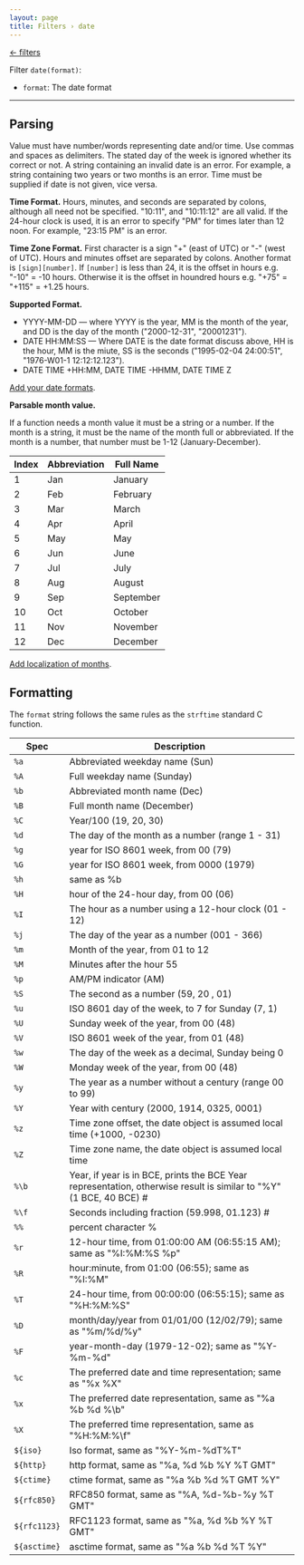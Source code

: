 ```yaml
---
layout: page
title: Filters › date
---
```


[← filters](./../filters.md)

<!-- {% raw %} -->

Filter `date(format)`:
* `format`: The date format

---

Parsing
-------

Value must have number/words representing date and/or time. 
Use commas and spaces as delimiters. 
The stated day of the week is ignored whether its correct or not. A string containing an invalid date is an error. 
For example, a string containing two years or two months is an error. 
Time must be supplied if date is not given, vice versa.

**Time Format.**  Hours, minutes, and seconds are separated by colons, although all need not be specified. 
"10:11", and "10:11:12" are all valid. 
If the 24-hour clock is used, it is an error to specify "PM" for times later than 12 noon. 
For example, "23:15 PM" is an error.

**Time Zone Format.**  First character is a sign "+" (east of UTC) or "-" (west of UTC). 
Hours and minutes offset are separated by colons.
Another format is `[sign][number]`. If `[number]` is less than 24, it is the offset in hours e.g. "-10" = -10 hours. 
Otherwise it is the offset in houndred hours e.g. "+75" = "+115" = +1.25 hours.

**Supported Format.**

* YYYY-MM-DD — where YYYY is the year, MM is the month of the year, and DD is the day of the month ("2000-12-31", "20001231").
* DATE HH:MM:SS — Where DATE is the date format discuss above, HH is the hour, 
  MM is the miute, SS is the seconds ("1995-02-04 24:00:51", "1976-W01-1 12:12:12.123").
* DATE TIME +HH:MM, DATE TIME -HHMM, DATE TIME Z

[Add your date formats](./../api.md#date-parser).

**Parsable month value.**

If a function needs a month value it must be a string or a number. 
If the month is a string, it must be the name of the month full or abbreviated. 
If the month is a number, that number must be 1-12 (January-December).

| Index | Abbreviation | Full Name |
|-------|--------------|-----------|
|1      | Jan          | January   |
|2      | Feb          | February  |
|3      | Mar          | March     |
|4      | Apr          | April     |
|5      | May          | May       |
|6      | Jun          | June      |
|7      | Jul          | July      |
|8      | Aug          | August    |
|9      | Sep          | September |
|10     | Oct          | October   |
|11     | Nov          | November  |
|12     | Dec          | December  |

[Add localization of months](./../api.md#date-localization).

Formatting
----------

The `format` string follows the same rules as the `strftime` standard C function.

| Spec | Description |
|------|-------------|
| `%a` | Abbreviated weekday name (Sun) |
| `%A` | Full weekday name (Sunday) |
| `%b` | Abbreviated month name (Dec) |
| `%B` | Full month name (December) |
| `%C` | Year/100 (19, 20, 30) |
| `%d` | The day of the month as a number (range 1 - 31) |
| `%g` | year for ISO 8601 week, from 00 (79) |
| `%G` | year for ISO 8601 week, from 0000 (1979) |
| `%h` | same as %b |
| `%H` | hour of the 24-hour day, from 00 (06) |
| `%I` | The hour as a number using a 12-hour clock (01 - 12) |
| `%j` | The day of the year as a number (001 - 366) |
| `%m` | Month of the year, from 01 to 12 |
| `%M` | Minutes after the hour 55 |
| `%p` | AM/PM indicator (AM) |
| `%S` | The second as a number (59, 20 , 01) |
| `%u` | ISO 8601 day of the week, to 7 for Sunday (7, 1) |
| `%U` | Sunday week of the year, from 00 (48) |
| `%V` | ISO 8601 week of the year, from 01 (48) |
| `%w` | The day of the week as a decimal, Sunday being 0 |
| `%W` | Monday week of the year, from 00 (48) |
| `%y` | The year as a number without a century (range 00 to 99) |
| `%Y` | Year with century (2000, 1914, 0325, 0001) |
| `%z` | Time zone offset, the date object is assumed local time (+1000, -0230) |
| `%Z` | Time zone name, the date object is assumed local time |
| `%\b` | Year, if year is in BCE, prints the BCE Year representation, otherwise result is similar to "%Y" (1 BCE, 40 BCE) # |
| `%\f` | Seconds including fraction (59.998, 01.123) # |
| `%%` | percent character % |
| `%r` | 12-hour time, from 01:00:00 AM (06:55:15 AM); same as "%I:%M:%S %p" |
| `%R` | hour:minute, from 01:00 (06:55); same as "%I:%M" |
| `%T` | 24-hour time, from 00:00:00 (06:55:15); same as "%H:%M:%S" |
| `%D` | month/day/year from 01/01/00 (12/02/79); same as "%m/%d/%y" |
| `%F` | year-month-day (1979-12-02); same as "%Y-%m-%d" |
| `%c` | The preferred date and time representation; same as "%x %X" |
| `%x` | The preferred date representation, same as "%a %b %d %\b" |
| `%X` | The preferred time representation, same as "%H:%M:%\f" |
| `${iso}`     | Iso format, same as "%Y-%m-%dT%T" |
| `${http}`    | http format, same as "%a, %d %b %Y %T GMT" |
| `${ctime}`   |ctime format, same as "%a %b %d %T GMT %Y" |
| `${rfc850}`  | RFC850 format, same as "%A, %d-%b-%y %T GMT" |
| `${rfc1123}` | RFC1123 format, same as "%a, %d %b %Y %T GMT" |
| `${asctime}` | asctime format, same as "%a %b %d %T %Y" |

<!-- {% endraw %} -->